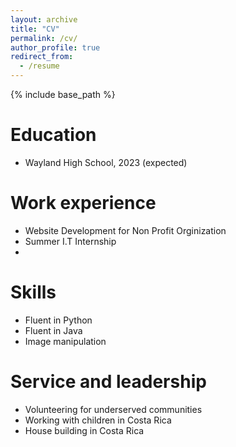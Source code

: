 ```yaml
---
layout: archive
title: "CV"
permalink: /cv/
author_profile: true
redirect_from:
  - /resume
---
```


{% include base_path %}

Education
======
* Wayland High School, 2023 (expected)

Work experience
======
* Website Development for Non Profit Orginization
* Summer I.T Internship
* 
  
Skills
======
* Fluent in Python
* Fluent in Java
* Image manipulation
  
  
Service and leadership
======
* Volunteering for underserved communities
* Working with children in Costa Rica 
* House building in Costa Rica
